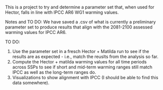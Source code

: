 This is a project to try and determine a parameter set that, when used for Hector, falls in line with IPCC AR6 WG1 warming values. 

Notes and TO DO:
We have saved a .csv of what is currently a preliminary parameter set to produce results that align with the 2081-2100 assessed warming values for IPCC AR6.

TO DO:
1. Use the parameter set in a fresch Hector + Matilda run to see if the results are as expected - i.e., match the reuslts from the analysis so far.
2. Compute the Hector + matilda warming values for all time periods across SSPs to see if short and mid-term warming ranges still match IPCC as well as the long-term ranges do.
3. Visualizations to show alignment with IPCC (I should be able to find this data somewhere). 
